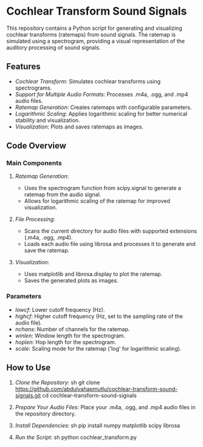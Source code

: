 # Cochlear Transform Sound Signals
This repository contains a Python script for generating and visualizing cochlear transforms (ratemaps) from sound signals. The ratemap is simulated using a spectrogram, providing a visual representation of the auditory processing of sound signals.

## Features

- *Cochlear Transform*: Simulates cochlear transforms using spectrograms.
- *Support for Multiple Audio Formats*: Processes .m4a, .ogg, and .mp4 audio files.
- *Ratemap Generation*: Creates ratemaps with configurable parameters.
- *Logarithmic Scaling*: Applies logarithmic scaling for better numerical stability and visualization.
- *Visualization*: Plots and saves ratemaps as images.

## Code Overview

### Main Components

1. *Ratemap Generation*:
   - Uses the spectrogram function from scipy.signal to generate a ratemap from the audio signal.
   - Allows for logarithmic scaling of the ratemap for improved visualization.

2. *File Processing*:
   - Scans the current directory for audio files with supported extensions (.m4a, .ogg, .mp4).
   - Loads each audio file using librosa and processes it to generate and save the ratemap.

3. *Visualization*:
   - Uses matplotlib and librosa.display to plot the ratemap.
   - Saves the generated plots as images.

### Parameters

- *lowcf*: Lower cutoff frequency (Hz).
- *highcf*: Higher cutoff frequency (Hz, set to the sampling rate of the audio file).
- *nchans*: Number of channels for the ratemap.
- *winlen*: Window length for the spectrogram.
- *hoplen*: Hop length for the spectrogram.
- *scale*: Scaling mode for the ratemap ('log' for logarithmic scaling).

## How to Use

1. *Clone the Repository*:
   sh
   git clone https://github.com/abdulvahapmutlu/cochlear-transform-sound-signals.git
   cd cochlear-transform-sound-signals
   

2. *Prepare Your Audio Files*: Place your .m4a, .ogg, and .mp4 audio files in the repository directory.

3. *Install Dependencies*:
   sh
   pip install numpy matplotlib scipy librosa
   

4. *Run the Script*:
   sh
   python cochlear_transform.py
